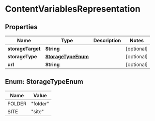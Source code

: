 
# ContentVariablesRepresentation

## Properties
Name | Type | Description | Notes
------------ | ------------- | ------------- | -------------
**storageTarget** | **String** |  |  [optional]
**storageType** | [**StorageTypeEnum**](#StorageTypeEnum) |  |  [optional]
**url** | **String** |  |  [optional]


<a name="StorageTypeEnum"></a>
## Enum: StorageTypeEnum
Name | Value
---- | -----
FOLDER | &quot;folder&quot;
SITE | &quot;site&quot;



